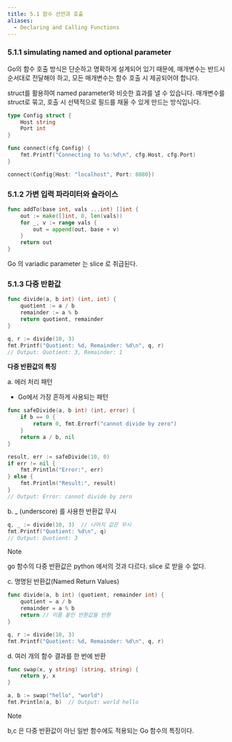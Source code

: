 ```yaml
---
title: 5.1 함수 선언과 호출
aliases:
  - Declaring and Calling Functions
---
```


### 5.1.1 **simulating** named and optional parameter

Go의 함수 호출 방식은 단순하고 명확하게 설계되어 있기 때문에, 매개변수는 반드시 순서대로 전달해야 하고, 모든 매개변수는 함수 호출 시 제공되어야 합니다.

struct를 활용하여 named parameter와 비슷한 효과를 낼 수 있습니다. 매개변수를 struct로 묶고, 호출 시 선택적으로 필드를 채울 수 있게 만드는 방식입니다.

```go
type Config struct {
    Host string
    Port int
}

func connect(cfg Config) {
    fmt.Printf("Connecting to %s:%d\n", cfg.Host, cfg.Port)
}

connect(Config{Host: "localhost", Port: 8080})
```

### 5.1.2 가변 입력 파라미터와 슬라이스

```go
func addTo(base int, vals ...int) []int {
	out := make([]int, 0, len(vals))
	for _, v := range vals {
	    out = append(out, base + v)	
    }
	return out
}
```

Go 의 variadic parameter 는 slice 로 취급된다.

### 5.1.3 다중 반환값

```go
func divide(a, b int) (int, int) {
    quotient := a / b
    remainder := a % b
    return quotient, remainder
}

q, r := divide(10, 3)
fmt.Printf("Quotient: %d, Remainder: %d\n", q, r)
// Output: Quotient: 3, Remainder: 1
```

**다중 반환값의 특징**

a. 에러 처리 패턴

- Go에서 가장 흔하게 사용되는 패턴

```go
func safeDivide(a, b int) (int, error) {
    if b == 0 {
        return 0, fmt.Errorf("cannot divide by zero")
    }
    return a / b, nil
}

result, err := safeDivide(10, 0)
if err != nil {
    fmt.Println("Error:", err)
} else {
    fmt.Println("Result:", result)
}
// Output: Error: cannot divide by zero
```

b. _ (underscore) 를 사용한 반환값 무시

```go
q, _ := divide(10, 3)  // 나머지 값은 무시
fmt.Printf("Quotient: %d\n", q)
// Output: Quotient: 3
```

> [!NOTE]
> go 함수의 다중 반환값은 python 에서의 것과 다르다. slice 로 받을 수 없다.

c. 명명된 반환값(Named Return Values)

```go
func divide(a, b int) (quotient, remainder int) {
    quotient = a / b
    remainder = a % b
    return // 이름 붙인 반환값을 반환
}

q, r := divide(10, 3)
fmt.Printf("Quotient: %d, Remainder: %d\n", q, r)
```

d. 여러 개의 함수 결과를 한 번에 반환

```go
func swap(x, y string) (string, string) {
    return y, x
}

a, b := swap("hello", "world")
fmt.Println(a, b)  // Output: world hello
```

> [!NOTE]
> b,c 은 다중 반환값이 아닌 일반 함수에도 적용되는 Go 함수의 특징이다.

